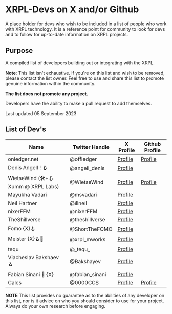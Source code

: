 # XRPL-Devs on X and/or Github
A place holder for devs who wish to be included in a list of people who work with XRPL technology. It is a reference point for community to look for devs and to follow for up-to-date information on XRPL projects.

## Purpose

A compiled list of developers building out or integrating with the XRPL.

**Note**: This list isn't exhaustive. If you're on this list and wish to be removed, please contact the list owner. Feel free to use and share this list to promote genuine information within the community.

**The list does not promote any project.**

Developers have the ability to make a pull request to add themselves.

Last updated 05 September 2023

## List of Dev's

| Name                                             | Twitter Handle        | X Profile                                        | Github Profile
|--------------------------------------------------|-----------------------|--------------------------------------------------|-------------------------------------------
| onledger.net                                     | @offledger            | [Profile](https://x.com/offledger)               | [Profile](https://github.com/rippleitinnz)
| Denis Angell ! 🪝                                 | @angell_denis         | [Profile](https://x.com/angell_denis)            |
| WietseWind (🛠+🪝 Xumm @ XRPL Labs)               | @WietseWind           | [Profile](https://x.com/WietseWind)              | [Profile](https://github.com/wietsewind)
| Mayukha Vadari                                   | @msvadari             | [Profile](https://x.com/msvadari)                | 
| Neil Hartner                                     | @illneil              | [Profile](https://x.com/illneil)                 |
| nixerFFM                                         | @nixerFFM             | [Profile](https://x.com/nixerFFM)                | 
| TheShillverse                                    | @theshillverse        | [Profile](https://x.com/theshillverse)           | 
| Fomo {X}🪝                                        | @ShortTheFOMO         | [Profile](https://x.com/ShortTheFOMO)            |
| Meister {X}🪝💎                                    | @xrpl_mworks          | [Profile](https://x.com/xrpl_mworks)             |
| tequ                                             | @\_tequ\_             | [Profile](https://x.com/_tequ_)                  |
| Viacheslav Bakshaev 🪝                            | @Bakshayev            | [Profile](https://x.com/Bakshayev)               | 
| Fabian Sinani 🔼 {X}                            | @fabian_sinani        | [Profile](https://x.com/fabian_sinani)           |
| Calcs                                           | @0000CCS             | [Profile](https://x.com/0000CCS )                 | [Profile](https://github.com/calvincs)



**NOTE** This list provides no guarantee as to the abilities of any developer on this list, nor is it advice on who you should consider to use for your project. Always do your own research before engaging.
